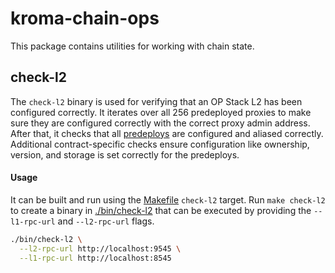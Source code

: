 # kroma-chain-ops

This package contains utilities for working with chain state.

## check-l2

The `check-l2` binary is used for verifying that an OP Stack L2
has been configured correctly. It iterates over all 256 predeployed
proxies to make sure they are configured correctly with the correct
proxy admin address. After that, it checks that all [predeploys](../kroma-bindings/predeploys/addresses.go)
are configured and aliased correctly. Additional contract-specific
checks ensure configuration like ownership, version, and storage
is set correctly for the predeploys.

#### Usage

It can be built and run using the [Makefile](./Makefile) `check-l2` target.
Run `make check-l2` to create a binary in [./bin/check-l2](./bin/check-l2)
that can be executed by providing the `--l1-rpc-url` and `--l2-rpc-url` flags.

```sh
./bin/check-l2 \
  --l2-rpc-url http://localhost:9545 \
  --l1-rpc-url http://localhost:8545
```
